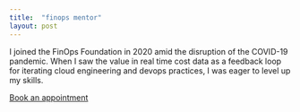 ```yaml
---
title:  "finops mentor"
layout: post
---
```


I joined the FinOps Foundation in 2020 amid the disruption of the COVID-19 pandemic. When I saw the value in real time cost data as a feedback loop for iterating cloud engineering and devops practices, I was eager to level up my skills.

[Book an appointment](https://calendar.app.google/3kP4FwsXvqFvnW887)